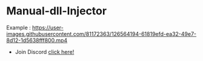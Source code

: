 # Manual-dll-Injector



Example : https://user-images.githubusercontent.com/81172363/126564194-61819efd-ea32-49e7-8d12-1d5638fff800.mp4

- Join Discord [click here!](https://discord.gg/mS9Jzg8SRT)
